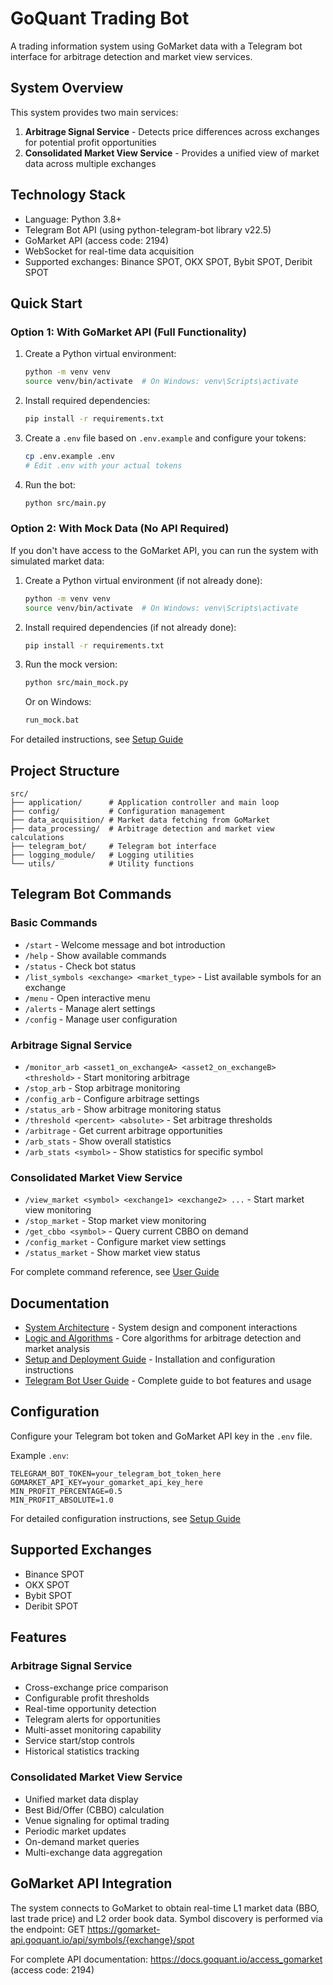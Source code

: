 # GoQuant Trading Bot

A trading information system using GoMarket data with a Telegram bot interface for arbitrage detection and market view services.

## System Overview

This system provides two main services:
1. **Arbitrage Signal Service** - Detects price differences across exchanges for potential profit opportunities
2. **Consolidated Market View Service** - Provides a unified view of market data across multiple exchanges

## Technology Stack

- Language: Python 3.8+
- Telegram Bot API (using python-telegram-bot library v22.5)
- GoMarket API (access code: 2194)
- WebSocket for real-time data acquisition
- Supported exchanges: Binance SPOT, OKX SPOT, Bybit SPOT, Deribit SPOT

## Quick Start

### Option 1: With GoMarket API (Full Functionality)

1. Create a Python virtual environment:
   ```bash
   python -m venv venv
   source venv/bin/activate  # On Windows: venv\Scripts\activate
   ```

2. Install required dependencies:
   ```bash
   pip install -r requirements.txt
   ```

3. Create a `.env` file based on `.env.example` and configure your tokens:
   ```bash
   cp .env.example .env
   # Edit .env with your actual tokens
   ```

4. Run the bot:
   ```bash
   python src/main.py
   ```

### Option 2: With Mock Data (No API Required)

If you don't have access to the GoMarket API, you can run the system with simulated market data:

1. Create a Python virtual environment (if not already done):
   ```bash
   python -m venv venv
   source venv/bin/activate  # On Windows: venv\Scripts\activate
   ```

2. Install required dependencies (if not already done):
   ```bash
   pip install -r requirements.txt
   ```

3. Run the mock version:
   ```bash
   python src/main_mock.py
   ```
   
   Or on Windows:
   ```bash
   run_mock.bat
   ```

For detailed instructions, see [Setup Guide](docs/setup_deployment_guide.md)

## Project Structure

```
src/
├── application/      # Application controller and main loop
├── config/           # Configuration management
├── data_acquisition/ # Market data fetching from GoMarket
├── data_processing/  # Arbitrage detection and market view calculations
├── telegram_bot/     # Telegram bot interface
├── logging_module/   # Logging utilities
└── utils/            # Utility functions
```

## Telegram Bot Commands

### Basic Commands
- `/start` - Welcome message and bot introduction
- `/help` - Show available commands
- `/status` - Check bot status
- `/list_symbols <exchange> <market_type>` - List available symbols for an exchange
- `/menu` - Open interactive menu
- `/alerts` - Manage alert settings
- `/config` - Manage user configuration

### Arbitrage Signal Service
- `/monitor_arb <asset1_on_exchangeA> <asset2_on_exchangeB> <threshold>` - Start monitoring arbitrage
- `/stop_arb` - Stop arbitrage monitoring
- `/config_arb` - Configure arbitrage settings
- `/status_arb` - Show arbitrage monitoring status
- `/threshold <percent> <absolute>` - Set arbitrage thresholds
- `/arbitrage` - Get current arbitrage opportunities
- `/arb_stats` - Show overall statistics
- `/arb_stats <symbol>` - Show statistics for specific symbol

### Consolidated Market View Service
- `/view_market <symbol> <exchange1> <exchange2> ...` - Start market view monitoring
- `/stop_market` - Stop market view monitoring
- `/get_cbbo <symbol>` - Query current CBBO on demand
- `/config_market` - Configure market view settings
- `/status_market` - Show market view status

For complete command reference, see [User Guide](docs/telegram_bot_user_guide.md)

## Documentation

- [System Architecture](docs/system_architecture.md) - System design and component interactions
- [Logic and Algorithms](docs/logic_algorithms.md) - Core algorithms for arbitrage detection and market analysis
- [Setup and Deployment Guide](docs/setup_deployment_guide.md) - Installation and configuration instructions
- [Telegram Bot User Guide](docs/telegram_bot_user_guide.md) - Complete guide to bot features and usage

## Configuration

Configure your Telegram bot token and GoMarket API key in the `.env` file.

Example `.env`:
```env
TELEGRAM_BOT_TOKEN=your_telegram_bot_token_here
GOMARKET_API_KEY=your_gomarket_api_key_here
MIN_PROFIT_PERCENTAGE=0.5
MIN_PROFIT_ABSOLUTE=1.0
```

For detailed configuration instructions, see [Setup Guide](docs/setup_deployment_guide.md)

## Supported Exchanges

- Binance SPOT
- OKX SPOT
- Bybit SPOT
- Deribit SPOT

## Features

### Arbitrage Signal Service
- Cross-exchange price comparison
- Configurable profit thresholds
- Real-time opportunity detection
- Telegram alerts for opportunities
- Multi-asset monitoring capability
- Service start/stop controls
- Historical statistics tracking

### Consolidated Market View Service
- Unified market data display
- Best Bid/Offer (CBBO) calculation
- Venue signaling for optimal trading
- Periodic market updates
- On-demand market queries
- Multi-exchange data aggregation

## GoMarket API Integration

The system connects to GoMarket to obtain real-time L1 market data (BBO, last trade price) and L2 order book data. Symbol discovery is performed via the endpoint: GET https://gomarket-api.goquant.io/api/symbols/{exchange}/spot

For complete API documentation: https://docs.goquant.io/access_gomarket (access code: 2194)